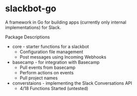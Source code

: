 # slackbot-go

A framework in Go for building apps (currently only internal implementations) for Slack.

Package Descriptions
* core - starter functions for a slackbot
  * Configuration file management
  * Post messages using Incoming Webhooks
* basecamp - for integration with Basecamp
  * Pull events from basecamp
  * Perform actions on events
  * Pull project names
* converstaions - implementing the Slack Conversations API
  * 4/18 Functions Started (untested)
